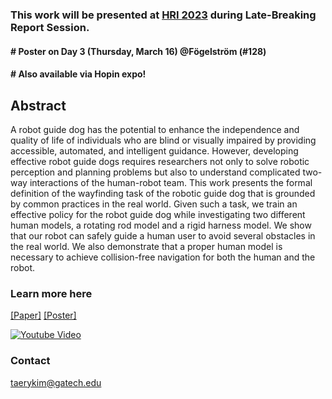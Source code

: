 ### This work will be presented at [HRI 2023](https://humanrobotinteraction.org/2023) during Late-Breaking Report Session. 
#### # Poster on Day 3 (Thursday, March 16) @Fögelström (#128)
#### # Also available via Hopin expo!

## Abstract
A robot guide dog has the potential to enhance the independence and quality of life of individuals who are blind or visually impaired by providing accessible, automated, and intelligent guidance. However, developing effective robot guide dogs requires researchers not only to solve robotic perception and planning problems but also to understand complicated two-way interactions of the human-robot team. This work presents the formal definition of the wayfinding task of the robotic guide dog that is grounded by common practices in the real world. Given such a task, we train an effective policy for the robot guide dog while investigating two different human models, a rotating rod model and a rigid harness model. We show that our robot can safely guide a human user to avoid several obstacles in the real world. We also demonstrate that a proper human model is necessary to achieve collision-free navigation for both the human and the robot.

### Learn more here
[\[Paper\]](https://dl.acm.org/doi/10.1145/3568294.3580076)
[\[Poster\]](/hri23lbr-guidedog/docs/assets/hri23lbr-guidedog-poster.pdf)
<!-- [\[Video\]](https://www.youtube.com/watch?v=8W0QKgvHV1M&feature=youtu.be) -->
[![Youtube Video](https://img.youtube.com/vi/8W0QKgvHV1M/0.jpg)](https://www.youtube.com/watch?v=8W0QKgvHV1M)
<!-- [\[Video\]](/mlcd22-gnn4robots/docs/assets/icml22-mlcd-gnnrobot.mp4) -->
<!-- ![GIF](/mlcd22-gnn4robots/docs/assets/hri23lbr-guidedog-gif.gif) -->

### Contact
[taerykim@gatech.edu](mailto:taerykim@gatech.edu)
